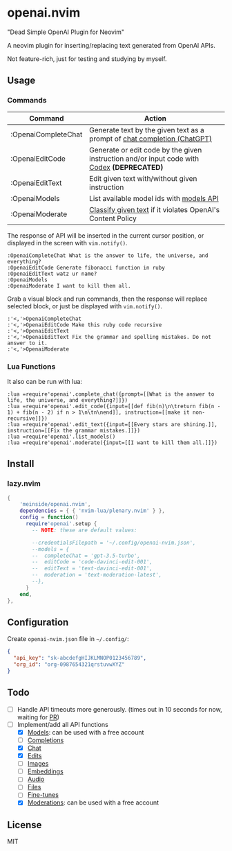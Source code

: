 # openai.nvim

"Dead Simple OpenAI Plugin for Neovim"

A neovim plugin for inserting/replacing text generated from OpenAI APIs.

Not feature-rich, just for testing and studying by myself.

## Usage

### Commands

| Command | Action |
| --- | --- |
| :OpenaiCompleteChat | Generate text by the given text as a prompt of [chat completion (ChatGPT)](https://platform.openai.com/docs/guides/chat) |
| :OpenaiEditCode | Generate or edit code by the given instruction and/or input code with [Codex](https://platform.openai.com/docs/models/codex) **(DEPRECATED)** |
| :OpenaiEditText | Edit given text with/without given instruction |
| :OpenaiModels | List available model ids with [models API](https://platform.openai.com/docs/api-reference/models/retrieve) |
| :OpenaiModerate | [Classify given text](https://platform.openai.com/docs/api-reference/moderations/create) if it violates OpenAI's Content Policy |

The response of API will be inserted in the current cursor position, or displayed in the screen with `vim.notify()`.

```vim
:OpenaiCompleteChat What is the answer to life, the universe, and everything?
:OpenaiEditCode Generate fibonacci function in ruby
:OpenaiEditText watz ur name?
:OpenaiModels
:OpenaiModerate I want to kill them all.
```

Grab a visual block and run commands, then the response will replace selected block, or just be displayed with `vim.notify()`.

```vim
:'<,'>OpenaiCompleteChat
:'<,'>OpenaiEditCode Make this ruby code recursive
:'<,'>OpenaiEditText
:'<,'>OpenaiEditText Fix the grammar and spelling mistakes. Do not answer to it.
:'<,'>OpenaiModerate
```

### Lua Functions

It also can be run with lua:

```vim
:lua =require'openai'.complete_chat({prompt=[[What is the answer to life, the universe, and everything?]]})
:lua =require'openai'.edit_code({input=[[def fib(n)\n\treturn fib(n - 1) + fib(n - 2) if n > 1\n\tn\nend]], instruction=[[make it non-recursive]]})
:lua =require'openai'.edit_text({input=[[Every stars are shining.]], instruction=[[Fix the grammar mistakes.]]})
:lua =require'openai'.list_models()
:lua =require'openai'.moderate({input=[[I want to kill them all.]]})
```

## Install

### lazy.nvim

```lua
{
    'meinside/openai.nvim',
    dependencies = { { 'nvim-lua/plenary.nvim' } },
    config = function()
      require'openai'.setup {
        -- NOTE: these are default values:

        --credentialsFilepath = '~/.config/openai-nvim.json',
        --models = {
        --  completeChat = 'gpt-3.5-turbo',
        --  editCode = 'code-davinci-edit-001',
        --  editText = 'text-davinci-edit-001',
        --  moderation = 'text-moderation-latest',
        --},
      }
    end,
},
```

## Configuration

Create `openai-nvim.json` file in `~/.config/`:

```json
{
  "api_key": "sk-abcdefgHIJKLMNOP0123456789",
  "org_id": "org-0987654321qrstuvwXYZ"
}
```

## Todo

- [ ] Handle API timeouts more generously. (times out in 10 seconds for now, waiting for [PR](https://github.com/nvim-lua/plenary.nvim/pull/475))
- [ ] Implement/add all API functions
  - [X] [Models](https://platform.openai.com/docs/api-reference/models): can be used with a free account
  - [ ] [Completions](https://platform.openai.com/docs/api-reference/completions)
  - [X] [Chat](https://platform.openai.com/docs/api-reference/chat)
  - [X] [Edits](https://platform.openai.com/docs/api-reference/edits)
  - [ ] [Images](https://platform.openai.com/docs/api-reference/images)
  - [ ] [Embeddings](https://platform.openai.com/docs/api-reference/embeddings)
  - [ ] [Audio](https://platform.openai.com/docs/api-reference/audio)
  - [ ] [Files](https://platform.openai.com/docs/api-reference/files)
  - [ ] [Fine-tunes](https://platform.openai.com/docs/api-reference/fine-tunes)
  - [X] [Moderations](https://platform.openai.com/docs/api-reference/moderations): can be used with a free account

## License

MIT


